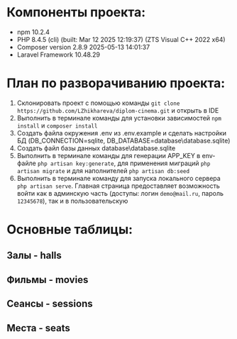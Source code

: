 # Компоненты проекта:
- npm 10.2.4
- PHP 8.4.5 (cli) (built: Mar 12 2025 12:19:37) (ZTS Visual C++ 2022 x64)
- Composer version 2.8.9 2025-05-13 14:01:37
- Laravel Framework 10.48.29

# План по разворачиванию проекта:
1. Склонировать проект с помощью команды `git clone https://github.com/LZhikhareva/diplom-cinema.git` и открыть в IDE
2. Выполнить в терминале команды для установки зависимостей `npm install` и `composer install`
3. Создать файла окружения .env из .env.example и сделать настройки БД (DB_CONNECTION=sqlite, DB_DATABASE=database\database.sqlite) 
4. Cоздать файл базы данных database\database.sqlite
5. Выполнить в терминале команды для генерации APP_KEY в env-файле `php artisan key:generate`, для применения миграций `php artisan migrate` и для наполнителей `php artisan db:seed`
6.  Выполнить в терминале команду для запуска локального сервера `php artisan serve`. Главная страница предоставляет возможность войти как в админскую часть (доступы: логин `demo@mail.ru`, пароль `12345678`), так и в пользовательскую


# Основные таблицы:
## Залы - halls
## Фильмы - movies
## Сеансы - sessions
## Места - seats
